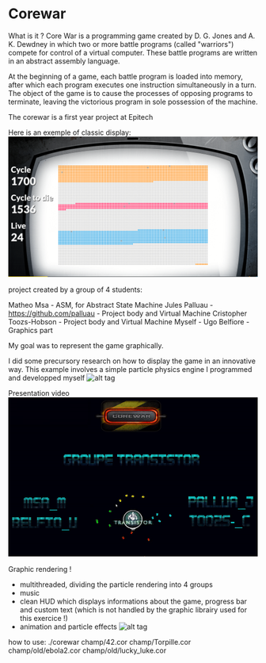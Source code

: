 # Corewar

What is it ?
Core War is a programming game created by D. G. Jones and A. K. Dewdney in which two or more battle programs (called "warriors") compete for control of a virtual computer. These battle programs are written in an abstract assembly language.

At the beginning of a game, each battle program is loaded into memory, after which each program executes one instruction simultaneously in a turn. The object of the game is to cause the processes of opposing programs to terminate, leaving the victorious program in sole possession of the machine.

The corewar is a first year project at Epitech

Here is an exemple of classic display:
![alt tag](https://raw.githubusercontent.com/usernameHed/Corewar/master/CorewarClassicDisplay)

project created by a group of 4 students:

Matheo Msa - ASM, for Abstract State Machine
Jules Palluau - https://github.com/palluau - Project body and Virtual Machine
Cristopher Toozs-Hobson - Project body and Virtual Machine
Myself - Ugo Belfiore - Graphics part

My goal was to represent the game graphically.

I did some precursory research on how to display the game in an innovative way.
This example involves a simple particle physics engine I programmed and developped myself
![alt tag](https://raw.githubusercontent.com/usernameHed/Corewar/master/CorewarMoteur.gif)

Presentation video
![alt tag](https://raw.githubusercontent.com/usernameHed/Corewar/master/CorewarPres.gif)


Graphic rendering !
 - multithreaded, dividing the particle rendering into 4 groups
 - music
 - clean HUD which displays informations about the game, progress bar and custom text (which is not handled by the graphic librairy used for this exercice !)
 - animation and particle effects
![alt tag](https://raw.githubusercontent.com/usernameHed/Corewar/master/Corewar.gif)

how to use:
./corewar champ/42.cor champ/Torpille.cor champ/old/ebola2.cor champ/old/lucky_luke.cor